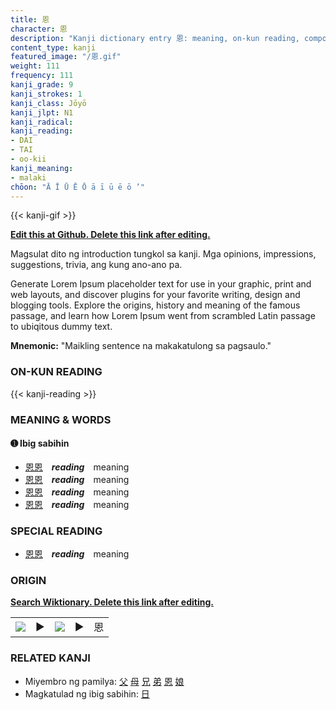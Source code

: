 ```yaml
---
title: 恩
character: 恩
description: "Kanji dictionary entry 恩: meaning, on-kun reading, compounds, origin, related kanji"
content_type: kanji
featured_image: "/恩.gif"
weight: 111
frequency: 111
kanji_grade: 9
kanji_strokes: 1
kanji_class: Jōyō
kanji_jlpt: N1
kanji_radical: 
kanji_reading: 
- DAI
- TAI
- oo-kii
kanji_meaning:
- malaki
chōon: "Ā Ī Ū Ē Ō ā ī ū ē ō ’"
---
```

[//]: # (Don't edit the line below. Kanji animated GIF code is automatically generated.)
{{< kanji-gif >}}

[//]: # (Edit below this line.)

**[Edit this at Github. Delete this link after editing.](https://github.com/tim0g/tim/tree/main/content/kanji/恩/index.md)**

Magsulat dito ng introduction tungkol sa kanji. Mga opinions, impressions, suggestions, trivia, ang kung ano-ano pa.

Generate Lorem Ipsum placeholder text for use in your graphic, print and web layouts, and discover plugins for your favorite writing, design and blogging tools. Explore the origins, history and meaning of the famous passage, and learn how Lorem Ipsum went from scrambled Latin passage to ubiqitous dummy text.
 
**Mnemonic:** "Maikling sentence na makakatulong sa pagsaulo."

### ON-KUN READING

[//]: # (Don't edit the line below. ON-KUN READING code is automatically generated.)
{{< kanji-reading >}}

### MEANING & WORDS

#### ➊ **Ibig sabihin**
  - [恩](../恩)[恩](../恩)　***reading***　meaning
  - [恩](../恩)[恩](../恩)　***reading***　meaning
  - [恩](../恩)[恩](../恩)　***reading***　meaning
  - [恩](../恩)[恩](../恩)　***reading***　meaning

### SPECIAL READING
  - [恩](../恩)[恩](../恩)　***reading***　meaning

### ORIGIN

**[Search Wiktionary. Delete this link after editing.](https://wiktionary.org/wiki/恩)**
<table class="kanji-table"><tr><td>
<img src="60px-恩-bronze.svg.png">
</td><td>▶</td><td>
<img src="60px-恩-oracle.svg.png">
</td><td>▶</td>
<td class="kanji-origin">恩</td>
</tr></table>

### RELATED KANJI
- Miyembro ng pamilya: [父](../父) [母](../母) [兄](../兄) [弟](../弟) [恩](../恩) [娘](../娘)
- Magkatulad ng ibig sabihin: [日](../日)
